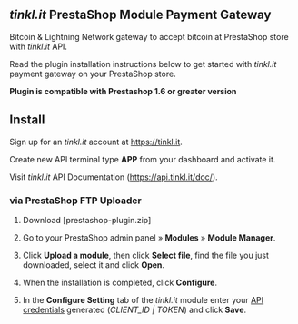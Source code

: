 ## *tinkl.it* PrestaShop Module Payment Gateway

Bitcoin & Lightning Network gateway to accept bitcoin at PrestaShop store with *tinkl.it* API.

Read the plugin installation instructions below to get started with *tinkl.it* payment gateway on your PrestaShop store.

**Plugin is compatible with Prestashop 1.6 or greater version**

## Install

Sign up for an *tinkl.it* account at <https://tinkl.it>.

Create new API terminal type **APP** from your dashboard and activate it.

Visit *tinkl.it* API Documentation (https://api.tinkl.it/doc/).


### via PrestaShop FTP Uploader

1. Download [prestashop-plugin.zip]

2. Go to your PrestaShop admin panel » **Modules** » **Module Manager**.

3. Click **Upload a module**, then click **Select file**, find the file you just downloaded, select it and click **Open**.

4. When the installation is completed, click **Configure**.

4. In the **Configure Setting** tab of the *tinkl.it* module enter your [API credentials](https://api.tinkl.it/doc/) generated  (*CLIENT_ID | TOKEN*) and click **Save**.